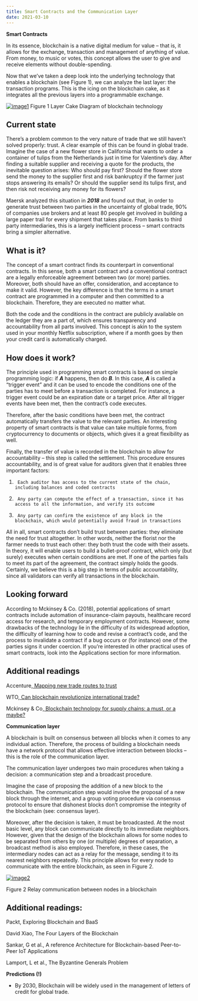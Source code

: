 ```yaml
---
title: Smart Contracts and the Communication Layer
date: 2021-03-10
---
```


**Smart Contracts**

In its essence, blockchain is a native digital medium for value – that is, it allows for the exchange, transaction and management of anything of value. From money, to music or votes, this concept allows the user to give and receive elements without double-spending.
<!-- more -->
Now that we’ve taken a deep look into the underlying technology that enables a blockchain (see Figure 1), we can analyze the last layer: the transaction programs. This is the icing on the blockchain cake, as it integrates all the previous layers into a programmable exchange.

   
<a href="https://imgbb.com/"><img src="https://i.ibb.co/FJ7V5pM/image1.png" alt="image1" border="0"></a>
Figure 1 Layer Cake Diagram of blockchain technology

## Current state

There’s a problem common to the very nature of trade that we still haven’t solved properly: trust. A clear example of this can be found in global trade. Imagine the case of a new flower store in California that wants to order a container of tulips from the Netherlands just in time for Valentine’s day. After finding a suitable supplier and receiving a quote for the products, the inevitable question arises: Who should pay first? Should the flower store send the money to the supplier first and risk bankruptcy if the farmer just stops answering its emails? Or should the supplier send its tulips first, and then risk not receiving any money for its flowers?

Maersk analyzed this situation in **_2018_** and found out that, in order to generate trust between two parties in the uncertainty of global trade, 90% of companies use brokers and at least 80 people get involved in building a large paper trail for every shipment that takes place. From banks to third party intermediaries, this is a largely inefficient process – smart contracts bring a simpler alternative.

## What is it?

The concept of a smart contract finds its counterpart in conventional contracts. In this sense, both a smart contract and a conventional contract are a legally enforceable agreement between two (or more) parties. Moreover, both should have an offer, consideration, and acceptance to make it valid. However, the key difference is that the terms in a smart contract are programmed in a computer and then committed to a blockchain. Therefore, they are executed no matter what.

Both the code and the conditions in the contract are publicly available on the ledger they are a part of, which ensures transparency and accountability from all parts involved. This concept is akin to the system used in your monthly Netflix subscription, where if a month goes by then your credit card is automatically charged.

## How does it work?

The principle used in programming smart contracts is based on simple programming logic: if **_A_** happens, then do **_B_**. In this case, **_A_** is called a “trigger event” and it can be used to encode the conditions one of the parties has to meet before a transaction is completed. For instance, a trigger event could be an expiration date or a target price. After all trigger events have been met, then the contract’s code executes.

Therefore, after the basic conditions have been met, the contract automatically transfers the value to the relevant parties. An interesting property of smart contracts is that value can take multiple forms, from cryptocurrency to documents or objects, which gives it a great flexibility as well.

Finally, the transfer of value is recorded in the blockchain to allow for accountability – this step is called the settlement. This procedure ensures accountability, and is of great value for auditors given that it enables three important factors:

1.   	Each auditor has access to the current state of the chain, including balances and coded contracts

2.   	Any party can compute the effect of a transaction, since it has access to all the information, and verify its outcome

3.   	Any party can confirm the existence of any block in the blockchain, which would potentially avoid fraud in transactions

All in all, smart contracts don’t build trust between parties: they eliminate the need for trust altogether. In other words, neither the florist nor the farmer needs to trust each other: they both trust the code with their assets. In theory, it will enable users to build a bullet-proof contract, which only (but surely) executes when certain conditions are met. If one of the parties fails to meet its part of the agreement, the contract simply holds the goods. Certainly, we believe this is a big step in terms of public accountability, since all validators can verify all transactions in the blockchain.

## Looking forward

According to Mckinsey & Co. (2018), potential applications of smart contracts include automation of insurance-claim payouts, healthcare record access for research, and temporary employment contracts. However, some drawbacks of the technology lie in the difficulty of its widespread adoption, the difficulty of learning how to code and revise a contract’s code, and the process to invalidate a contract if a bug occurs or (for instance) one of the parties signs it under coercion. If you’re interested in other practical uses of smart contracts, look into the Applications section for more information.

## Additional readings

Accenture,[ Mapping new trade routes to trust](https://www.accenture.com/_acnmedia/pdf-79/accenture-blockchain-mapping-trade-routes-to-trust.pdf)

WTO,[ Can blockchain revolutionize international trade?](https://www.wto.org/english/res_e/booksp_e/blockchainrev18_e.pdf)

Mckinsey & Co,[ Blockchain technology for supply chains: a must, or a maybe?](https://www.mckinsey.com/business-functions/operations/our-insights/blockchain-technology-for-supply-chainsa-must-or-a-maybe)

**Communication layer**

A blockchain is built on consensus between all blocks when it comes to any individual action. Therefore, the process of building a blockchain needs have a network protocol that allows effective interaction between blocks – this is the role of the communication layer.

The communication layer undergoes two main procedures when taking a decision: a communication step and a broadcast procedure.

Imagine the case of proposing the addition of a new block to the blockchain. The communication step would involve the proposal of a new block through the internet, and a group voting procedure via consensus protocol to ensure that dishonest blocks don’t compromise the integrity of the blockchain (see: consensus layer).

Moreover, after the decision is taken, it must be broadcasted. At the most basic level, any block can communicate directly to its immediate neighbors. However, given that the design of the blockchain allows for some nodes to be separated from others by one (or multiple) degrees of separation, a broadcast method is also employed. Therefore, in these cases, the intermediary nodes can act as a relay for the message, sending it to its nearest neighbors repeatedly. This principle allows for every node to communicate with the entire blockchain, as seen in Figure 2.

<a href="https://imgbb.com/"><img src="https://i.ibb.co/pJHHLk9/image2.png" alt="image2" border="0"></a>

Figure 2 Relay communication between nodes in a blockchain

## Additional readings:

Packt, Exploring Blockchain and BaaS

David Xiao, The Four Layers of the Blockchain

Sankar, G et al., A reference Architecture for Blockchain-based Peer-to-Peer IoT Applications

Lamport, L et al., The Byzantine Generals Problem

**Predictions (!)**

- By 2030, Blockchain will be widely used in the management of letters of credit for global trade.

 